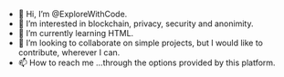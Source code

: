 - 👋 Hi, I’m @ExploreWithCode.
- 👀 I’m interested in blockchain, privacy, security and anonimity.
- 🌱 I’m currently learning HTML.
- 💞️ I’m looking to collaborate on simple projects, but I would like to contribute, wherever I can.
- 📫 How to reach me ...through the options provided by this platform.

<!---
ExploreWithCode/ExploreWithCode is a ✨ special ✨ repository because its `README.md` (this file) appears on your GitHub profile.
You can click the Preview link to take a look at your changes.
--->

